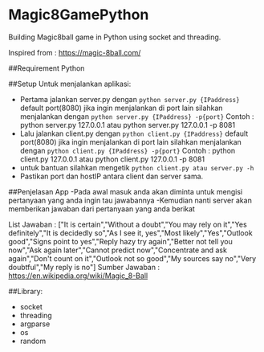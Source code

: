 # Magic8GamePython
Building Magic8ball game in Python using socket and threading.

Inspired from : https://magic-8ball.com/

##Requirement
Python

##Setup
Untuk menjalankan aplikasi:
- Pertama jalankan server.py dengan ```python server.py {IPaddress}``` default port(8080) jika ingin menjalankan di port lain silahkan menjalankan dengan ```python server.py {IPaddress} -p{port}```
Contoh : python server.py 127.0.0.1 atau python server.py 127.0.0.1 -p 8081
- Lalu jalankan client.py dengan ```python client.py {IPaddress}``` default port(8080) jika ingin menjalankan di port lain silahkan menjalankan dengan ```python client.py {IPaddress} -p{port}```
Contoh : python client.py 127.0.0.1 atau python client.py 127.0.0.1 -p 8081
- untuk bantuan silahkan mengetik ```python client.py atau server.py -h```
- Pastikan port dan hostIP antara client dan server sama.

##Penjelasan App
-Pada awal masuk anda akan diminta untuk mengisi pertanyaan yang anda ingin tau jawabannya
-Kemudian nanti server akan memberikan jawaban dari pertanyaan yang anda berikat

List Jawaban :
["It is certain","Without a doubt","You may rely on it","Yes definitely","It is decidedly so","As I see it, yes","Most likely","Yes","Outlook good","Signs point to yes","Reply hazy try again","Better not tell you now","Ask again later","Cannot predict now","Concentrate and ask again","Don't count on it","Outlook not so good","My sources say no","Very doubtful","My reply is no"]
Sumber Jawaban : https://en.wikipedia.org/wiki/Magic_8-Ball

##Library:
- socket
- threading
- argparse
- os
- random